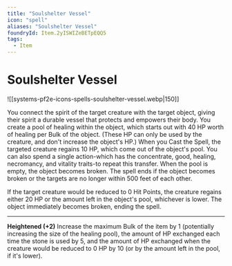 ```yaml
---
title: "Soulshelter Vessel"
icon: "spell"
aliases: "Soulshelter Vessel"
foundryId: Item.2yISWIZeBETpEQQ5
tags:
  - Item
---
```


# Soulshelter Vessel
![[systems-pf2e-icons-spells-soulshelter-vessel.webp|150]]

You connect the spirit of the target creature with the target object, giving their spirit a durable vessel that protects and empowers their body. You create a pool of healing within the object, which starts out with 40 HP worth of healing per Bulk of the object. (These HP can only be used by the creature, and don't increase the object's HP.) When you Cast the Spell, the targeted creature regains 10 HP, which come out of the object's pool. You can also spend a single action-which has the concentrate, good, healing, necromancy, and vitality traits-to repeat this transfer. When the pool is empty, the object becomes broken. The spell ends if the object becomes broken or the targets are no longer within 500 feet of each other.

If the target creature would be reduced to 0 Hit Points, the creature regains either 20 HP or the amount left in the object's pool, whichever is lower. The object immediately becomes broken, ending the spell.

* * *

**Heightened (+2)** Increase the maximum Bulk of the item by 1 (potentially increasing the size of the healing pool), the amount of HP exchanged each time the stone is used by 5, and the amount of HP exchanged when the creature would be reduced to 0 HP by 10 (or by the amount left in the pool, if it's lower).

